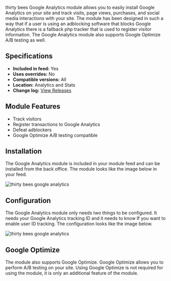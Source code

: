 thirty bees Google Analytics module allows you to easily install Google Analytics on your site and track visits, page views, purchases, and social media interactions with your site. The module has been designed in such a way that if a user is using an adblocking software that blocks Google Analytics there is a fallback php tracker that is used to register visitor information. The Google Analytics module also supports Google Optimize A/B testing as well.

## Specifications
+ **Included in feed:** Yes
+ **Uses overrides:** No
+ **Compatible versions:** All
+ **Location:** Analytics and Stats
+ **Change log:** [View Releases](https://github.com/thirtybees/ganalytics/releases)

## Module Features
+ Track visitors
+ Register transactions to Google Analytics
+ Defeat adblockers
+ Google Optimize A/B testing compatible

## Installation

The Google Analytics module is included in your module feed and can be installed from the back office. The module looks like the image below in your feed.

![thirty bees google analytics]({{base}}/thirtybees/images/modules/google/google-install.png  "thirty bees google analytics")

## Configuration

The Google Analytics module only needs two things to be configured. It needs your Google Analytics tracking ID and it needs to know If you want to enable user ID tracking. The configuration looks like the image below.

![thirty bees google analytics]({{base}}/thirtybees/images/modules/google/google-configure.png  "thirty bees google analytics")

## Google Optimize

The module also supports Google Optimize. Google Optimize allows you to perform A/B testing on your site. Using Google Optimize is not required for using the module, it is only an additional feature of the module.